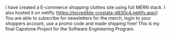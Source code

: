 I have created a E-commerce shopping clothes site using full MERN stack. I also hosted it on netifly (https://incredible-crostata-d830c4.netlify.app/)
You are able to subscribe for newsletters for the merch, login to your shoppers account, use a promo code and made shipping free!
This is my final Capstone Project for the Software Engineering Program.
